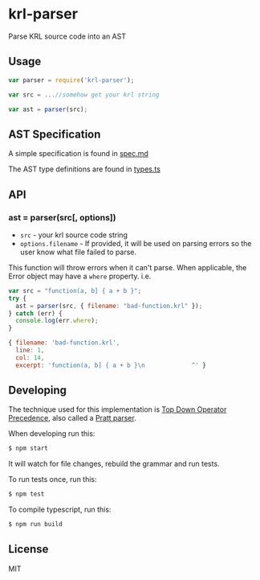 # krl-parser

Parse KRL source code into an AST

## Usage

```js
var parser = require('krl-parser');

var src = ...//somehow get your krl string

var ast = parser(src);
```

## AST Specification

A simple specification is found in [spec.md](https://github.com/Picolab/pico-engine/blob/master/packages/krl-parser/spec.md)

The AST type definitions are found in [types.ts](https://github.com/Picolab/pico-engine/blob/master/packages/krl-parser/src/types.ts)

## API

### ast = parser(src[, options])

- `src` - your krl source code string
- `options.filename` - If provided, it will be used on parsing errors so the user know what file failed to parse.

This function will throw errors when it can't parse. When applicable, the Error object may have a `where` property. i.e.

```js
var src = "function(a, b] { a + b }";
try {
  ast = parser(src, { filename: "bad-function.krl" });
} catch (err) {
  console.log(err.where);
}
```

```js
{ filename: 'bad-function.krl',
  line: 1,
  col: 14,
  excerpt: 'function(a, b] { a + b }\n             ^' }
```

## Developing

The technique used for this implementation is [Top Down Operator Precedence](http://crockford.com/javascript/tdop/tdop.html), also called a [Pratt parser](https://en.wikipedia.org/wiki/Pratt_parser).

When developing run this:

```sh
$ npm start
```

It will watch for file changes, rebuild the grammar and run tests.

To run tests once, run this:

```sh
$ npm test
```

To compile typescript, run this:

```sh
$ npm run build
```

## License

MIT
